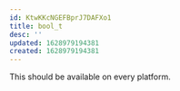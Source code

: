 ```yaml
---
id: KtwKKcNGEFBprJ7DAFXo1
title: bool_t
desc: ''
updated: 1628979194381
created: 1628979194381
---
```


This should be available on every platform.
